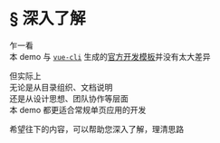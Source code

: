 # § 深入了解

乍一看  
本 demo 与 [`vue-cli`](https://github.com/vuejs/vue-cli) 生成的[官方开发模板](https://github.com/vuejs-templates/webpack/tree/1.0)并没有太大差异

但实际上  
无论是从目录组织、文档说明  
还是从设计思想、团队协作等层面  
本 demo 都更适合常规单页应用的开发

希望往下的内容，可以帮助您深入了解，理清思路
